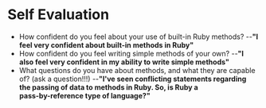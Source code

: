 # Self Evaluation

- How confident do you feel about your use of built-in Ruby methods?
--**"I feel very confident about built-in methods in Ruby"**
- How confident do you feel writing simple methods of your own?
--**"I also feel very confident in my ability to write simple methods"**
- What questions do you have about methods, and what they are capable of? (ask a question!!!)
--**"I've seen conflicting statements regarding the passing of data to methods in Ruby. So, is Ruby a <br />
pass-by-reference type of language?"**

